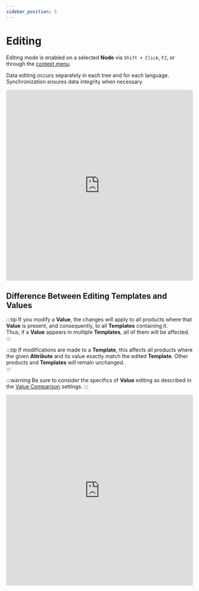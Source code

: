 ```yaml
---
sidebar_position: 3
---
```


# Editing

Editing mode is enabled on a selected **Node** via `Shift + Click`, `F2`, or through the [context menu](/module-features/context-menu.md).

Data editing occurs separately in each tree and for each language. Synchronization ensures data integrity when necessary.

<iframe width="100%" height="515" src="https://www.youtube.com/embed/jBcowwJZlPY" title="YouTube video player" frameborder="0" allow="accelerometer; autoplay; clipboard-write; encrypted-media; gyroscope; picture-in-picture" allowfullscreen></iframe>

## Difference Between Editing **Templates** and **Values**  

:::tip
If you modify a **Value**, the changes will apply to all products where that **Value** is present, and consequently, to all **Templates** containing it.  
Thus, if a **Value** appears in multiple **Templates**, all of them will be affected.  
:::

:::tip
If modifications are made to a **Template**, this affects all products where the given **Attribute** and its value exactly match the edited **Template**. Other products and **Templates** will remain unchanged.  
:::

:::warning
Be sure to consider the specifics of **Value** editing as described in the [Value Comparison](/settings/comparison.md) settings.
:::

<iframe width="100%" height="515" src="https://www.youtube.com/embed/_K9NL4JgAdw" title="YouTube video player" frameborder="0" allow="accelerometer; autoplay; clipboard-write; encrypted-media; gyroscope; picture-in-picture" allowfullscreen></iframe>

